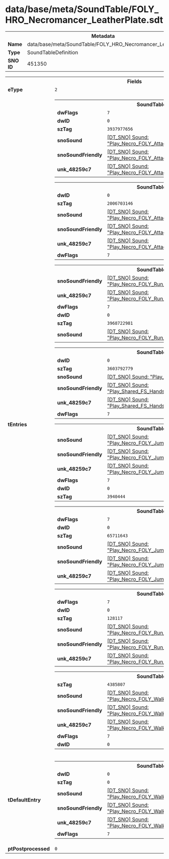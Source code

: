 <h1>data/base/meta/SoundTable/FOLY_HRO_Necromancer_LeatherPlate.sdt</h1><table><tr><th colspan="100%">Metadata</th></tr><tr><td><b>Name</b></td><td>data/base/meta/SoundTable/FOLY_HRO_Necromancer_LeatherPlate.sdt</td></tr><tr><td><b>Type</b></td><td>SoundTableDefinition</td></tr><tr><td><b>SNO ID</b></td><td>451350</td></tr></table>

<table><tr><th colspan="100%">Fields</th></tr><tr><td><b>eType</b></td><td><code>2</code></td></tr><tr><td><b>tEntries</b></td><td><table><tr><th colspan="100%">SoundTableEntry</th></tr><tr><td><b>dwFlags</b></td><td><code>7</code></td></tr><tr><td><b>dwID</b></td><td><code>0</code></td></tr><tr><td><b>szTag</b></td><td><code>3937977656</code></td></tr><tr><td><b>snoSound</b></td><td><a href="..\Sound\Play_Necro_FOLY_Attack_LeatherPlateFlask_1P.snd">[DT_SNO] Sound: "Play_Necro_FOLY_Attack_LeatherPlateFlask_1P"</a></td></tr><tr><td><b>snoSoundFriendly</b></td><td><a href="..\Sound\Play_Necro_FOLY_Attack_LeatherPlateFlask_3P_Friendly.snd">[DT_SNO] Sound: "Play_Necro_FOLY_Attack_LeatherPlateFlask_3P_Friendly"</a></td></tr><tr><td><b>unk_48259c7</b></td><td><a href="..\Sound\Play_Necro_FOLY_Attack_LeatherPlateFlask_3P_Enemy.snd">[DT_SNO] Sound: "Play_Necro_FOLY_Attack_LeatherPlateFlask_3P_Enemy"</a></td></tr></table>


<table><tr><th colspan="100%">SoundTableEntry</th></tr><tr><td><b>dwID</b></td><td><code>0</code></td></tr><tr><td><b>szTag</b></td><td><code>2006703146</code></td></tr><tr><td><b>snoSound</b></td><td><a href="..\Sound\Play_Necro_FOLY_Attack_Big_LeatherPlateFlask_1P.snd">[DT_SNO] Sound: "Play_Necro_FOLY_Attack_Big_LeatherPlateFlask_1P"</a></td></tr><tr><td><b>snoSoundFriendly</b></td><td><a href="..\Sound\Play_Necro_FOLY_Attack_Big_LeatherPlateFlask_3P_Friendly.snd">[DT_SNO] Sound: "Play_Necro_FOLY_Attack_Big_LeatherPlateFlask_3P_Friendly"</a></td></tr><tr><td><b>unk_48259c7</b></td><td><a href="..\Sound\Play_Necro_FOLY_Attack_Big_LeatherPlateFlask_3P_Enemy.snd">[DT_SNO] Sound: "Play_Necro_FOLY_Attack_Big_LeatherPlateFlask_3P_Enemy"</a></td></tr><tr><td><b>dwFlags</b></td><td><code>7</code></td></tr></table>


<table><tr><th colspan="100%">SoundTableEntry</th></tr><tr><td><b>snoSoundFriendly</b></td><td><a href="..\Sound\Play_Necro_FOLY_Run_LeatherPlateFlask_3P_Friendly.snd">[DT_SNO] Sound: "Play_Necro_FOLY_Run_LeatherPlateFlask_3P_Friendly"</a></td></tr><tr><td><b>unk_48259c7</b></td><td><a href="..\Sound\Play_Necro_FOLY_Run_LeatherPlateFlask_3P_Enemy.snd">[DT_SNO] Sound: "Play_Necro_FOLY_Run_LeatherPlateFlask_3P_Enemy"</a></td></tr><tr><td><b>dwFlags</b></td><td><code>7</code></td></tr><tr><td><b>dwID</b></td><td><code>0</code></td></tr><tr><td><b>szTag</b></td><td><code>3968722981</code></td></tr><tr><td><b>snoSound</b></td><td><a href="..\Sound\Play_Necro_FOLY_Run_LeatherPlateFlask_1P.snd">[DT_SNO] Sound: "Play_Necro_FOLY_Run_LeatherPlateFlask_1P"</a></td></tr></table>


<table><tr><th colspan="100%">SoundTableEntry</th></tr><tr><td><b>dwID</b></td><td><code>0</code></td></tr><tr><td><b>szTag</b></td><td><code>3603792779</code></td></tr><tr><td><b>snoSound</b></td><td><a href="..\Sound\Play_Shared_FS_Handslap_RockDebris_1P.snd">[DT_SNO] Sound: "Play_Shared_FS_Handslap_RockDebris_1P"</a></td></tr><tr><td><b>snoSoundFriendly</b></td><td><a href="..\Sound\Play_Shared_FS_Handslap_RockDebris_3P_Friendly.snd">[DT_SNO] Sound: "Play_Shared_FS_Handslap_RockDebris_3P_Friendly"</a></td></tr><tr><td><b>unk_48259c7</b></td><td><a href="..\Sound\Play_Shared_FS_Handslap_RockDebris_3P_Enemy.snd">[DT_SNO] Sound: "Play_Shared_FS_Handslap_RockDebris_3P_Enemy"</a></td></tr><tr><td><b>dwFlags</b></td><td><code>7</code></td></tr></table>


<table><tr><th colspan="100%">SoundTableEntry</th></tr><tr><td><b>snoSound</b></td><td><a href="..\Sound\Play_Necro_FOLY_Jump_LeatherPlateFlask_1P.snd">[DT_SNO] Sound: "Play_Necro_FOLY_Jump_LeatherPlateFlask_1P"</a></td></tr><tr><td><b>snoSoundFriendly</b></td><td><a href="..\Sound\Play_Necro_FOLY_Jump_LeatherPlateFlask_3P_Friendly.snd">[DT_SNO] Sound: "Play_Necro_FOLY_Jump_LeatherPlateFlask_3P_Friendly"</a></td></tr><tr><td><b>unk_48259c7</b></td><td><a href="..\Sound\Play_Necro_FOLY_Jump_LeatherPlateFlask_3P_Enemy.snd">[DT_SNO] Sound: "Play_Necro_FOLY_Jump_LeatherPlateFlask_3P_Enemy"</a></td></tr><tr><td><b>dwFlags</b></td><td><code>7</code></td></tr><tr><td><b>dwID</b></td><td><code>0</code></td></tr><tr><td><b>szTag</b></td><td><code>3940444</code></td></tr></table>


<table><tr><th colspan="100%">SoundTableEntry</th></tr><tr><td><b>dwFlags</b></td><td><code>7</code></td></tr><tr><td><b>dwID</b></td><td><code>0</code></td></tr><tr><td><b>szTag</b></td><td><code>65711643</code></td></tr><tr><td><b>snoSound</b></td><td><a href="..\Sound\Play_Necro_FOLY_Jump_Land_LeatherPlateFlask_1P.snd">[DT_SNO] Sound: "Play_Necro_FOLY_Jump_Land_LeatherPlateFlask_1P"</a></td></tr><tr><td><b>snoSoundFriendly</b></td><td><a href="..\Sound\Play_Necro_FOLY_Jump_Land_LeatherPlateFlask_3P_Friendly.snd">[DT_SNO] Sound: "Play_Necro_FOLY_Jump_Land_LeatherPlateFlask_3P_Friendly"</a></td></tr><tr><td><b>unk_48259c7</b></td><td><a href="..\Sound\Play_Necro_FOLY_Jump_Land_LeatherPlateFlask_3P_Enemy.snd">[DT_SNO] Sound: "Play_Necro_FOLY_Jump_Land_LeatherPlateFlask_3P_Enemy"</a></td></tr></table>


<table><tr><th colspan="100%">SoundTableEntry</th></tr><tr><td><b>dwFlags</b></td><td><code>7</code></td></tr><tr><td><b>dwID</b></td><td><code>0</code></td></tr><tr><td><b>szTag</b></td><td><code>128117</code></td></tr><tr><td><b>snoSound</b></td><td><a href="..\Sound\Play_Necro_FOLY_Run_LeatherPlateFlask_1P.snd">[DT_SNO] Sound: "Play_Necro_FOLY_Run_LeatherPlateFlask_1P"</a></td></tr><tr><td><b>snoSoundFriendly</b></td><td><a href="..\Sound\Play_Necro_FOLY_Run_LeatherPlateFlask_3P_Friendly.snd">[DT_SNO] Sound: "Play_Necro_FOLY_Run_LeatherPlateFlask_3P_Friendly"</a></td></tr><tr><td><b>unk_48259c7</b></td><td><a href="..\Sound\Play_Necro_FOLY_Run_LeatherPlateFlask_3P_Enemy.snd">[DT_SNO] Sound: "Play_Necro_FOLY_Run_LeatherPlateFlask_3P_Enemy"</a></td></tr></table>


<table><tr><th colspan="100%">SoundTableEntry</th></tr><tr><td><b>szTag</b></td><td><code>4385807</code></td></tr><tr><td><b>snoSound</b></td><td><a href="..\Sound\Play_Necro_FOLY_Walk_LeatherPlateFlask_1P.snd">[DT_SNO] Sound: "Play_Necro_FOLY_Walk_LeatherPlateFlask_1P"</a></td></tr><tr><td><b>snoSoundFriendly</b></td><td><a href="..\Sound\Play_Necro_FOLY_Walk_LeatherPlateFlask_3P_Friendly.snd">[DT_SNO] Sound: "Play_Necro_FOLY_Walk_LeatherPlateFlask_3P_Friendly"</a></td></tr><tr><td><b>unk_48259c7</b></td><td><a href="..\Sound\Play_Necro_FOLY_Walk_LeatherPlateFlask_3P_Enemy.snd">[DT_SNO] Sound: "Play_Necro_FOLY_Walk_LeatherPlateFlask_3P_Enemy"</a></td></tr><tr><td><b>dwFlags</b></td><td><code>7</code></td></tr><tr><td><b>dwID</b></td><td><code>0</code></td></tr></table>


</td></tr><tr><td><b>tDefaultEntry</b></td><td><table><tr><th colspan="100%">SoundTableEntry</th></tr><tr><td><b>dwID</b></td><td><code>0</code></td></tr><tr><td><b>szTag</b></td><td><code>0</code></td></tr><tr><td><b>snoSound</b></td><td><a href="..\Sound\Play_Necro_FOLY_Walk_LeatherPlateFlask_1P.snd">[DT_SNO] Sound: "Play_Necro_FOLY_Walk_LeatherPlateFlask_1P"</a></td></tr><tr><td><b>snoSoundFriendly</b></td><td><a href="..\Sound\Play_Necro_FOLY_Walk_LeatherPlateFlask_3P_Friendly.snd">[DT_SNO] Sound: "Play_Necro_FOLY_Walk_LeatherPlateFlask_3P_Friendly"</a></td></tr><tr><td><b>unk_48259c7</b></td><td><a href="..\Sound\Play_Necro_FOLY_Walk_LeatherPlateFlask_3P_Enemy.snd">[DT_SNO] Sound: "Play_Necro_FOLY_Walk_LeatherPlateFlask_3P_Enemy"</a></td></tr><tr><td><b>dwFlags</b></td><td><code>7</code></td></tr></table>

</td></tr><tr><td><b>ptPostprocessed</b></td><td><code>0</code></td></tr></table>

